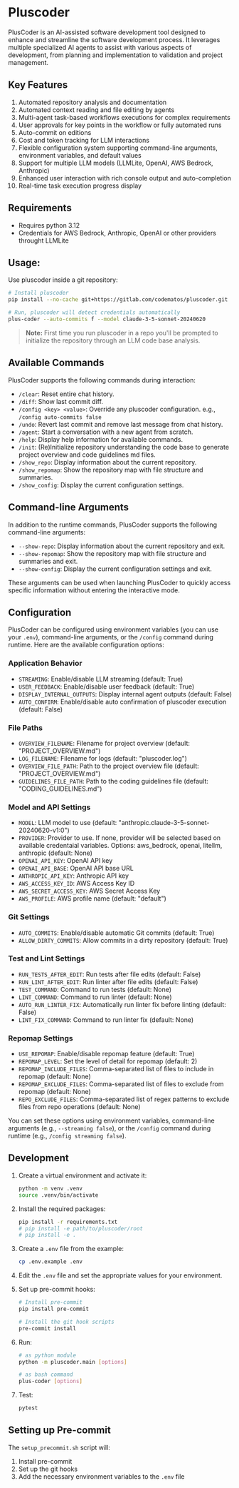 # Pluscoder

PlusCoder is an AI-assisted software development tool designed to enhance and streamline the software development process. It leverages multiple specialized AI agents to assist with various aspects of development, from planning and implementation to validation and project management.

## Key Features

1. Automated repository analysis and documentation
2. Automated context reading and file editing by agents
3. Multi-agent task-based workflows executions for complex requirements
4. User approvals for key points in the workflow or fully automated runs
5. Auto-commit on editions
6. Cost and token tracking for LLM interactions
7. Flexible configuration system supporting command-line arguments, environment variables, and default values
8.  Support for multiple LLM models (LLMLite, OpenAI, AWS Bedrock, Anthropic)
9.  Enhanced user interaction with rich console output and auto-completion
10. Real-time task execution progress display

## Requirements
- Requires python 3.12
- Credentials for AWS Bedrock, Anthropic, OpenAI or other providers throught LLMLite

## Usage:

Use pluscoder inside a git repository:

   ```bash
   # Install pluscoder
   pip install --no-cache git+https://gitlab.com/codematos/pluscoder.git

   # Run, pluscoder will detect credentials automatically
   plus-coder --auto-commits f --model claude-3-5-sonnet-20240620
   ```

> **Note:** First time you run pluscoder in a repo you'll be prompted to initialize the repository through an LLM code base analysis.


## Available Commands

PlusCoder supports the following commands during interaction:

- `/clear`: Reset entire chat history.
- `/diff`: Show last commit diff.
- `/config <key> <value>`: Override any pluscoder configuration. e.g., `/config auto-commits false`
- `/undo`: Revert last commit and remove last message from chat history.
- `/agent`: Start a conversation with a new agent from scratch.
- `/help`: Display help information for available commands.
- `/init`: (Re)Initialize repository understanding the code base to generate project overview and code guidelines md files.
- `/show_repo`: Display information about the current repository.
- `/show_repomap`: Show the repository map with file structure and summaries.
- `/show_config`: Display the current configuration settings.

## Command-line Arguments

In addition to the runtime commands, PlusCoder supports the following command-line arguments:

- `--show-repo`: Display information about the current repository and exit.
- `--show-repomap`: Show the repository map with file structure and summaries and exit.
- `--show-config`: Display the current configuration settings and exit.

These arguments can be used when launching PlusCoder to quickly access specific information without entering the interactive mode.

## Configuration

PlusCoder can be configured using environment variables (you can use your `.env`), command-line arguments, or the `/config` command during runtime. Here are the available configuration options:

### Application Behavior
- `STREAMING`: Enable/disable LLM streaming (default: True)
- `USER_FEEDBACK`: Enable/disable user feedback (default: True)
- `DISPLAY_INTERNAL_OUTPUTS`: Display internal agent outputs (default: False)
- `AUTO_CONFIRM`: Enable/disable auto confirmation of pluscoder execution (default: False)

### File Paths
- `OVERVIEW_FILENAME`: Filename for project overview (default: "PROJECT_OVERVIEW.md")
- `LOG_FILENAME`: Filename for logs (default: "pluscoder.log")
- `OVERVIEW_FILE_PATH`: Path to the project overview file (default: "PROJECT_OVERVIEW.md")
- `GUIDELINES_FILE_PATH`: Path to the coding guidelines file (default: "CODING_GUIDELINES.md")

### Model and API Settings
- `MODEL`: LLM model to use (default: "anthropic.claude-3-5-sonnet-20240620-v1:0")
- `PROVIDER`: Provider to use. If none, provider will be selected based on available credentaial variables. Options: aws_bedrock, openai, litellm, anthropic (default: None)
- `OPENAI_API_KEY`: OpenAI API key
- `OPENAI_API_BASE`: OpenAI API base URL
- `ANTHROPIC_API_KEY`: Anthropic API key
- `AWS_ACCESS_KEY_ID`: AWS Access Key ID
- `AWS_SECRET_ACCESS_KEY`: AWS Secret Access Key
- `AWS_PROFILE`: AWS profile name (default: "default")

### Git Settings
- `AUTO_COMMITS`: Enable/disable automatic Git commits (default: True)
- `ALLOW_DIRTY_COMMITS`: Allow commits in a dirty repository (default: True)

### Test and Lint Settings
- `RUN_TESTS_AFTER_EDIT`: Run tests after file edits (default: False)
- `RUN_LINT_AFTER_EDIT`: Run linter after file edits (default: False)
- `TEST_COMMAND`: Command to run tests (default: None)
- `LINT_COMMAND`: Command to run linter (default: None)
- `AUTO_RUN_LINTER_FIX`: Automatically run linter fix before linting (default: False)
- `LINT_FIX_COMMAND`: Command to run linter fix (default: None)

### Repomap Settings
- `USE_REPOMAP`: Enable/disable repomap feature (default: True)
- `REPOMAP_LEVEL`: Set the level of detail for repomap (default: 2)
- `REPOMAP_INCLUDE_FILES`: Comma-separated list of files to include in repomap (default: None)
- `REPOMAP_EXCLUDE_FILES`: Comma-separated list of files to exclude from repomap (default: None)
- `REPO_EXCLUDE_FILES`: Comma-separated list of regex patterns to exclude files from repo operations (default: None)

You can set these options using environment variables, command-line arguments (e.g., `--streaming false`), or the `/config` command during runtime (e.g., `/config streaming false`).

## Development

1. Create a virtual environment and activate it:
   ```bash
   python -m venv .venv
   source .venv/bin/activate
   ```

2. Install the required packages:
   ```bash
   pip install -r requirements.txt
   # pip install -e path/to/pluscoder/root
   # pip install -e .
   ```

3. Create a `.env` file from the example:
   ```bash
   cp .env.example .env
   ```

4. Edit the `.env` file and set the appropriate values for your environment.

5. Set up pre-commit hooks:
   ```bash
   # Install pre-commit
   pip install pre-commit

   # Install the git hook scripts
   pre-commit install
   ```

6. Run:

   ```bash
   # as python module
   python -m pluscoder.main [options]
   
   # as bash command
   plus-coder [options]
   ```

7. Test:

   ```bash
   pytest
   ```

## Setting up Pre-commit

The `setup_precommit.sh` script will:
1. Install pre-commit
2. Set up the git hooks
3. Add the necessary environment variables to the `.env` file
